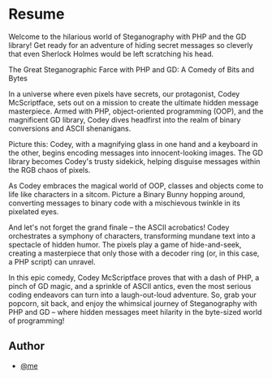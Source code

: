 

# Resume
Welcome to the hilarious world of Steganography with PHP and the GD library! Get ready for an adventure of hiding secret messages so cleverly that even Sherlock Holmes would be left scratching his head.

The Great Steganographic Farce with PHP and GD: A Comedy of Bits and Bytes

In a universe where even pixels have secrets, our protagonist, Codey McScriptface, sets out on a mission to create the ultimate hidden message masterpiece. Armed with PHP, object-oriented programming (OOP), and the magnificent GD library, Codey dives headfirst into the realm of binary conversions and ASCII shenanigans.

Picture this: Codey, with a magnifying glass in one hand and a keyboard in the other, begins encoding messages into innocent-looking images. The GD library becomes Codey's trusty sidekick, helping disguise messages within the RGB chaos of pixels.

As Codey embraces the magical world of OOP, classes and objects come to life like characters in a sitcom. Picture a Binary Bunny hopping around, converting messages to binary code with a mischievous twinkle in its pixelated eyes.

And let's not forget the grand finale – the ASCII acrobatics! Codey orchestrates a symphony of characters, transforming mundane text into a spectacle of hidden humor. The pixels play a game of hide-and-seek, creating a masterpiece that only those with a decoder ring (or, in this case, a PHP script) can unravel.

In this epic comedy, Codey McScriptface proves that with a dash of PHP, a pinch of GD magic, and a sprinkle of ASCII antics, even the most serious coding endeavors can turn into a laugh-out-loud adventure. So, grab your popcorn, sit back, and enjoy the whimsical journey of Steganography with PHP and GD – where hidden messages meet hilarity in the byte-sized world of programming!

## Author

- [@me](https://github.com/duds-la)



